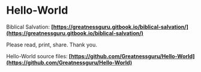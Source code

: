 # Hello-World

Biblical Salvation:
**[https://greatnessguru.gitbook.io/biblical-salvation/](https://greatnessguru.gitbook.io/biblical-salvation/)**

Please read, print, share. Thank you.

Hello-World source files: **[https://github.com/Greatnessguru/Hello-World](https://github.com/Greatnessguru/Hello-World)**
